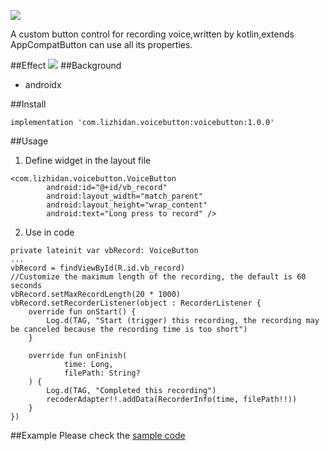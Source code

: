﻿![](https://upload-images.jianshu.io/upload_images/20262249-7fcb9c3a8b5a1c78.png?imageMogr2/auto-orient/strip%7CimageView2/2/w/1240)

A custom button control for recording voice,written by kotlin,extends AppCompatButton can use all its properties.

##Effect
![](https://upload-images.jianshu.io/upload_images/20262249-dddbe7911fb6e387.gif?imageMogr2/auto-orient/strip)
##Background
- androidx

##Install
```
implementation 'com.lizhidan.voicebutton:voicebutton:1.0.0'
```
##Usage
1. Define widget in the layout file
```
<com.lizhidan.voicebutton.VoiceButton
        android:id="@+id/vb_record"
        android:layout_width="match_parent"
        android:layout_height="wrap_content"
        android:text="Long press to record" />
```
2. Use in code
```
private lateinit var vbRecord: VoiceButton
...
vbRecord = findViewById(R.id.vb_record)
//Customize the maximum length of the recording, the default is 60 seconds
vbRecord.setMaxRecordLength(20 * 1000)
vbRecord.setRecorderListener(object : RecorderListener {
    override fun onStart() {
        Log.d(TAG, "Start (trigger) this recording, the recording may be canceled because the recording time is too short")
    }

    override fun onFinish(
            time: Long,
            filePath: String?
    ) {
        Log.d(TAG, "Completed this recording")
        recoderAdapter!!.addData(RecorderInfo(time, filePath!!))
    }
})
```
##Example
Please check the [sample code](https://github.com/Yintianchou/VoiceButton/tree/master/app/src/main/java/com/lizhidan/voicebuttondemo)